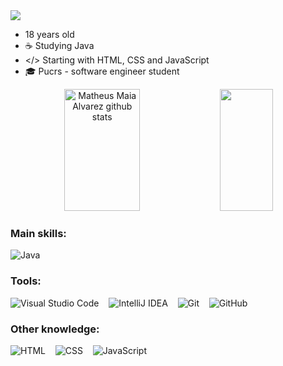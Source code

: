 <div>
<img src = https://capsule-render.vercel.app/api?type=waving&height=100&color=52796f&text=Régis%20Júnior%20&section=header&textBg=false&fontColor=eff6e0&fontAlign=50&animation=fadeIn&fontSize=50&descAlign=50&descAlignY=50>
 </div>
 
 - 18 years old 
- ☕ Studying Java
- </> Starting with HTML, CSS and JavaScript 
- 🎓 Pucrs - software engineer student

<div align="center">  
  <img width="49%" height="195px" src="https://github-readme-stats.vercel.app/api?username=regisamxjr&show_icons=true&count_private=true&hide_border=true&title_color=00bfbf&icon_color=00bfbf&text_color=c9d1d9&bg_color=0d1117" alt="Matheus Maia Alvarez github stats" /> 
  <img width="41%" height="195px" src="https://github-readme-stats.vercel.app/api/top-langs/?username=regisamxjr&layout=compact&hide_border=true&title_color=00bfbf&text_color=00bfbf&bg_color=0d1117" />
</div>

### Main skills:

   ![Java](https://img.shields.io/badge/Java-007396?style=flat&logo=java&logoColor=white)&nbsp;

### Tools:

  ![Visual Studio Code](https://img.shields.io/badge/VS%20Code-007ACC?style=flat&logo=visual-studio-code&logoColor=white)&nbsp;&nbsp;&nbsp;
  ![IntelliJ IDEA](https://img.shields.io/badge/IntelliJ-000000?style=flat&logo=intellij-idea&logoColor=white)&nbsp;&nbsp;&nbsp;
  ![Git](https://img.shields.io/badge/Git-F05032?style=flat&logo=git&logoColor=white)&nbsp;&nbsp;&nbsp;
  ![GitHub](https://img.shields.io/badge/GitHub-181717?style=flat&logo=github&logoColor=white)&nbsp;

### Other knowledge:

  ![HTML](https://img.shields.io/badge/HTML5-E34F26?style=flat&logo=html5&logoColor=white)&nbsp;&nbsp;&nbsp;
  ![CSS](https://img.shields.io/badge/CSS3-1572B6?style=flat&logo=css3&logoColor=white)&nbsp;&nbsp;&nbsp;
  ![JavaScript](https://img.shields.io/badge/JavaScript-F7DF1E?style=flat&logo=javascript&logoColor=black)&nbsp;&nbsp;&nbsp;





